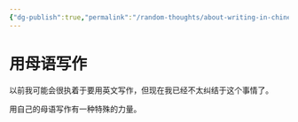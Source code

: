 ```yaml
---
{"dg-publish":true,"permalink":"/random-thoughts/about-writing-in-chinese/","title":"用母语写作","tags":["random-thoughts"]}
---
```



# 用母语写作

以前我可能会很执着于要用英文写作，但现在我已经不太纠结于这个事情了。

用自己的母语写作有一种特殊的力量。